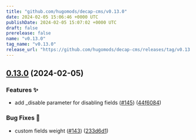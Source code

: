 ```yaml
---
title: "github.com/hugomods/decap-cms/v0.13.0"
date: 2024-02-05 15:06:46 +0000 UTC
publishDate: 2024-02-05 15:07:02 +0000 UTC
draft: false
prerelease: false
name: "v0.13.0"
tag_name: "v0.13.0"
release_url: "https://github.com/hugomods/decap-cms/releases/tag/v0.13.0"
---
```


## [0.13.0](https://github.com/hugomods/decap-cms/compare/v0.12.1...v0.13.0) (2024-02-05)


### Features ✨

* add _disable parameter for disabling fields ([#145](https://github.com/hugomods/decap-cms/issues/145)) ([44f6084](https://github.com/hugomods/decap-cms/commit/44f608497877698f14c73ac05c24fe17e7dda74f))


### Bug Fixes 🐞

* custom fields weight ([#143](https://github.com/hugomods/decap-cms/issues/143)) ([233d6d1](https://github.com/hugomods/decap-cms/commit/233d6d13719c4375ce21d80afbeb335dc73b944e))
